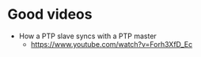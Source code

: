 
# Good videos
- How a PTP slave syncs with a PTP master
  - https://www.youtube.com/watch?v=Forh3XfD_Ec
